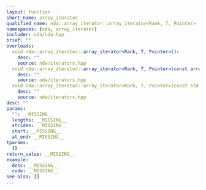 ```yaml
---
layout: function
short_name: array_iterator
qualified_name: nda::array_iterator::array_iterator<Rank, T, Pointer>
namespaces: [nda, array_iterator]
includer: nda/nda.hpp
brief: ""
overloads:
  void nda::array_iterator::array_iterator<Rank, T, Pointer>():
    desc: ""
    source: nda/iterators.hpp
  void nda::array_iterator::array_iterator<Rank, T, Pointer>(const array_iterator<Rank, T, Pointer> & ):
    desc: ""
    source: nda/iterators.hpp
  void nda::array_iterator::array_iterator<Rank, T, Pointer>(const std::array<long, Rank> & lengths, const std::array<long, Rank> & strides, T * start, _Bool at_end):
    desc: ""
    source: nda/iterators.hpp
desc: ""
params:
  "": __MISSING__
  lengths: __MISSING__
  strides: __MISSING__
  start: __MISSING__
  at_end: __MISSING__
tparams:
  {}
return_value: __MISSING__
example:
  desc: __MISSING__
  code: __MISSING__
see-also: []
...
```


